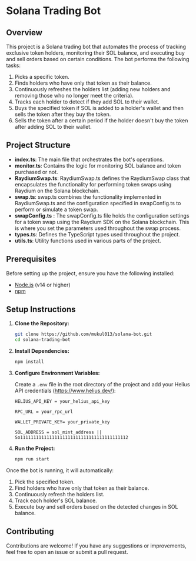 # Solana Trading Bot

## Overview
This project is a Solana trading bot that automates the process of tracking exclusive token holders, monitoring their SOL balance, and executing buy and sell orders based on certain conditions. The bot performs the following tasks:

1. Picks a specific token.
2. Finds holders who have only that token as their balance.
3. Continuously refreshes the holders list (adding new holders and removing those who no longer meet the criteria).
4. Tracks each holder to detect if they add SOL to their wallet.
5. Buys the specified token if SOL is added to a holder's wallet and then sells the token after they buy the token.
6. Sells the token after a certain period if the holder doesn't buy the token after adding SOL to their wallet.

## Project Structure

- **index.ts**: The main file that orchestrates the bot's operations.
- **monitor.ts**: Contains the logic for monitoring SOL balance and token purchased or not.
- **RaydiumSwap.ts**: RaydiumSwap.ts defines the RaydiumSwap class that encapsulates the functionality for performing token swaps using Raydium on the Solana blockchain.
- **swap.ts**: swap.ts combines the functionality implemented in RaydiumSwap.ts and the configuration specified in swapConfig.ts to perform or simulate a token swap. 
- **swapConfig.ts** : The swapConfig.ts file holds the configuration settings for a token swap using the Raydium SDK on the Solana blockchain. This is where you set the parameters used throughout the swap process.
- **types.ts**: Defines the TypeScript types used throughout the project.
- **utils.ts**: Utility functions used in various parts of the project.

## Prerequisites

Before setting up the project, ensure you have the following installed:

- [Node.js](https://nodejs.org/en/download/) (v14 or higher)
- [npm](https://www.npmjs.com/get-npm)

## Setup Instructions

1. **Clone the Repository:**

    ```sh
    git clone https://github.com/mukul013/solana-bot.git
    cd solana-trading-bot
    ```

2. **Install Dependencies:**

    ```sh
    npm install
    ```

3. **Configure Environment Variables:**

    Create a `.env` file in the root directory of the project and add your Helius API credentials (https://www.helius.dev/):

    ```env
    HELIUS_API_KEY = your_helius_api_key
    ```
    ```env
    RPC_URL = your_rpc_url
    ```
    ```env
    WALLET_PRIVATE_KEY= your_private_key
    ```
    ```env
    SOL_ADDRESS = sol_mint_address || So11111111111111111111111111111111111111112
    ```

4. **Run the Project:**

    ```sh
    npm run start
    ```

Once the bot is running, it will automatically:

1. Pick the specified token.
2. Find holders who have only that token as their balance.
3. Continuously refresh the holders list.
4. Track each holder's SOL balance.
5. Execute buy and sell orders based on the detected changes in SOL balance. 

## Contributing

Contributions are welcome! If you have any suggestions or improvements, feel free to open an issue or submit a pull request.
